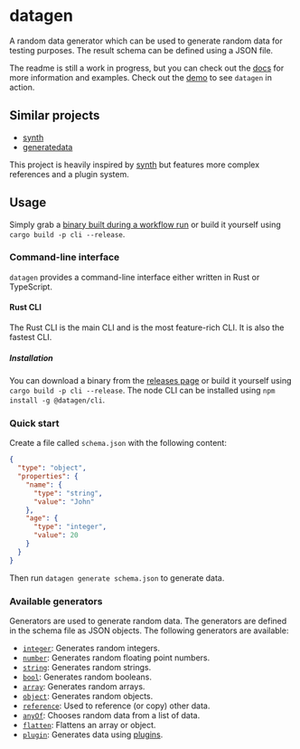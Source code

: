 # datagen

A random data generator which can be used to generate random data for testing purposes.
The result schema can be defined using a JSON file.

The readme is still a work in progress, but you can check out
the [docs](https://markusjx.github.io/datagen/) for more information and examples.
Check out the [demo](https://markusjx.github.io/datagen/demo/) to see `datagen` in action.

## Similar projects

* [synth](https://github.com/shuttle-hq/synth)
* [generatedata](https://github.com/benkeen/generatedata)

This project is heavily inspired by [synth](https://github.com/shuttle-hq/synth)
but features more complex references and a plugin system.

## Usage

Simply grab a [binary built during a workflow run](https://github.com/MarkusJx/datagen/actions/workflows/build.yml?query=branch%3Amain)
or build it yourself using `cargo build -p cli --release`.

### Command-line interface

`datagen` provides a command-line interface either written in Rust or TypeScript.

#### Rust CLI

The Rust CLI is the main CLI and is the most feature-rich CLI. It is also the fastest CLI.

##### Installation

You can download a binary from the [releases page](https://github.com/MarkusJx/datagen/releases)
or build it yourself using `cargo build -p cli --release`.
The node CLI can be installed using `npm install -g @datagen/cli`.

### Quick start

Create a file called `schema.json` with the following content:

```json
{
  "type": "object",
  "properties": {
    "name": {
      "type": "string",
      "value": "John"
    },
    "age": {
      "type": "integer",
      "value": 20
    }
  }
}
```

Then run `datagen generate schema.json` to generate data.

### Available generators

Generators are used to generate random data. The generators are defined in the
schema file as JSON objects. The following generators are available:

* [`integer`](https://markusjx.github.io/datagen/docs/content/integer/): Generates random integers.
* [`number`](https://markusjx.github.io/datagen/docs/content/number/): Generates random floating point numbers.
* [`string`](https://markusjx.github.io/datagen/docs/content/string/): Generates random strings.
* [`bool`](https://markusjx.github.io/datagen/docs/content/bool/): Generates random booleans.
* [`array`](https://markusjx.github.io/datagen/docs/content/array/): Generates random arrays.
* [`object`](https://markusjx.github.io/datagen/docs/content/object/): Generates random objects.
* [`reference`](https://markusjx.github.io/datagen/docs/content/reference/): Used to reference (or copy) other data.
* [`anyOf`](https://markusjx.github.io/datagen/docs/content/anyof/): Chooses random data from a list of data.
* [`flatten`](https://markusjx.github.io/datagen/docs/content/flatten/): Flattens an array or object.
* [`plugin`](https://markusjx.github.io/datagen/docs/content/plugin/): Generates data using [plugins](https://markusjx.github.io/datagen/docs/plugins/).
